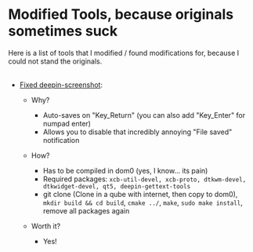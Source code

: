 # Modified Tools, because originals sometimes suck

Here is a list of tools that I modified / found modifications for, because I could not stand the originals. <br><br>

- [Fixed deepin-screenshot](https://github.com/ClaraCrazy/deepin-screenshot):
  - Why?
    - Auto-saves on "Key_Return" (you can also add "Key_Enter" for numpad enter)
    - Allows you to disable that incredibly annoying "File saved" notification

  - How?
    - Has to be compiled in dom0 (yes, I know... its pain) 
    - Required packages: `xcb-util-devel, xcb-proto, dtkwm-devel, dtkwidget-devel, qt5, deepin-gettext-tools`
    - git clone (Clone in a qube with internet, then copy to dom0), `mkdir build && cd build`, `cmake ../`, `make`, `sudo make install`, remove all packages again

  - Worth it?
    - Yes!
  
